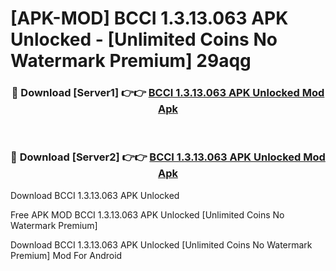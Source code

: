 # [APK-MOD] BCCI 1.3.13.063 APK Unlocked - [Unlimited Coins No Watermark Premium] 29aqg



<div align="center">
<h3>🔴 Download [Server1] 👉👉 <a href="https://momento.my/?title=BCCI_1.3.13.063_APK_Unlocked">BCCI 1.3.13.063 APK Unlocked Mod Apk</a></h3><br>

<h3>🔴 Download [Server2] 👉👉 <a href="https://momento.my/?title=BCCI_1.3.13.063_APK_Unlocked">BCCI 1.3.13.063 APK Unlocked Mod Apk</a></h3>
</div>



Download BCCI 1.3.13.063 APK Unlocked 

Free APK MOD BCCI 1.3.13.063 APK Unlocked [Unlimited Coins No Watermark Premium]

Download BCCI 1.3.13.063 APK Unlocked [Unlimited Coins No Watermark Premium] Mod For Android
